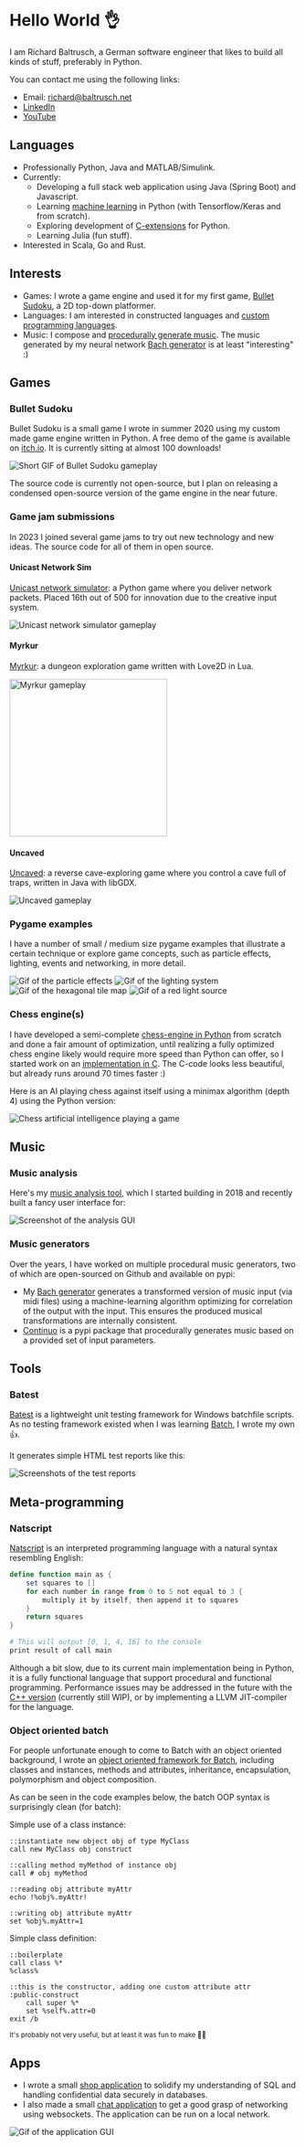 # Hello World :ok_hand:

I am Richard Baltrusch, a German software engineer that likes to build all kinds of stuff, preferably in Python.

You can contact me using the following links:

- Email: [richard@baltrusch.net](mailto:richard@baltrusch.net?subject=[Github])
- [LinkedIn](https://www.linkedin.com/in/richard-baltrusch-aa809a131/)
- [YouTube](https://www.youtube.com/channel/UCBB1v2nSWPvX_9Km-AMGkGQ)

## Languages

- Professionally Python, Java and MATLAB/Simulink.
- Currently:
  - Developing a full stack web application using Java (Spring Boot) and Javascript.
  - Learning [machine learning](https://github.com/rbaltrusch/gameML) in Python (with Tensorflow/Keras and from scratch).
  - Exploring development of [C-extensions](https://github.com/rbaltrusch/python_performance_examples/tree/master/source/c_extension_example) for Python.
  - Learning Julia (fun stuff).
- Interested in Scala, Go and Rust.

## Interests

- Games: I wrote a game engine and used it for my first game, [Bullet Sudoku](https://github.com/rbaltrusch#bullet-sudoku), a 2D top-down platformer.
- Languages: I am interested in constructed languages and [custom programming languages](https://github.com/rbaltrusch/python_interpreter).
- Music: I compose and [procedurally generate music](https://github.com/rbaltrusch/music_generation). The music generated by my neural network [Bach generator](https://github.com/rbaltrusch/bach_generator) is at least "interesting" :)

## Games

### Bullet Sudoku

Bullet Sudoku is a small game I wrote in summer 2020 using my custom made game engine written in Python. A free demo of the game is available on [itch.io](https://richardbaltrusch.itch.io/bullet-sudoku). It is currently sitting at almost 100 downloads!

![Short GIF of Bullet Sudoku gameplay](https://i.imgur.com/W5812oP.gif?raw=true "Short GIF of Bullet Sudoku gameplay")

The source code is currently not open-source, but I plan on releasing a condensed open-source version of the game engine in the near future.

### Game jam submissions

In 2023 I joined several game jams to try out new technology and new ideas. The source code for all of them in open source.

#### Unicast Network Sim

[Unicast network simulator](https://github.com/rbaltrusch/unicast_network_sim): a Python game where you deliver network packets. Placed 16th out of 500 for innovation due to the creative input system.

![Unicast network simulator gameplay](/media/unicast_network_sim.gif)

#### Myrkur

[Myrkur](https://github.com/rbaltrusch/myrkur): a dungeon exploration game written with Love2D in Lua.

<img width="276" src="/media/myrkur.gif" alt="Myrkur gameplay">

#### Uncaved

[Uncaved](https://github.com/rbaltrusch/uncaved-gmtk): a reverse cave-exploring game where you control a cave full of traps, written in Java with libGDX.

![Uncaved gameplay](/media/uncaved.gif)

### Pygame examples

I have a number of small / medium size pygame examples that illustrate a certain technique or explore game concepts, such as particle effects, lighting, events and networking, in more detail.

![Gif of the particle effects](https://github.com/rbaltrusch/pygame_examples/blob/master/media/particle_effects.gif?raw=true "Gif of the particle effects")
![Gif of the lighting system](https://github.com/rbaltrusch/pygame_examples/blob/master/media/lighting_system.gif?raw=true "Gif of the lighting system")
![Gif of the hexagonal tile map](https://github.com/rbaltrusch/pygame_examples/blob/master/media/hexagons.gif?raw=true "Gif of the hexagonal tile map")
![Gif of a red light source](https://github.com/rbaltrusch/pygame_examples/blob/master/media/red_light.gif?raw=true "Gif of a red light source")

### Chess engine(s)

I have developed a semi-complete [chess-engine in Python](https://github.com/rbaltrusch/chess_ng) from scratch and done a fair amount of optimization, until realizing a fully optimized chess engine likely would require more speed than Python can offer, so I started work on an [implementation in C](https://github.com/rbaltrusch/thcc_engine). The C-code looks less beautiful, but already runs around 70 times faster :)

Here is an AI playing chess against itself using a minimax algorithm (depth 4) using the Python version:

![Chess artificial intelligence playing a game](https://github.com/rbaltrusch/chess_ng/blob/master/media/chess_ai.gif?raw=true "Chess artificial intelligence playing a game")

## Music

### Music analysis

Here's my [music analysis tool](https://github.com/rbaltrusch/music_mood_analysis), which I started building in 2018 and recently built a fancy user interface for:

![Screenshot of the analysis GUI](https://github.com/rbaltrusch/music_mood_analysis/blob/master/music_mood_analysis/gui/media/screenshot2.png?raw=true "Screenshot of the analysis GUI")

### Music generators

Over the years, I have worked on multiple procedural music generators, two of which are open-sourced on Github and available on pypi:
- My [Bach generator](https://github.com/rbaltrusch/bach_generator) generates a transformed version of music input (via midi files) using a machine-learning algorithm optimizing for correlation of the output with the input. This ensures the produced musical transformations are internally consistent.
- [Continuo](https://github.com/rbaltrusch/continuo) is a pypi package that procedurally generates music based on a provided set of input parameters.

## Tools

### Batest

[Batest](https://github.com/rbaltrusch/batest) is a lightweight unit testing framework for Windows batchfile scripts. As no testing framework existed when I was learning [Batch](https://github.com/rbaltrusch/batch), I wrote my own :+1:.

It generates simple HTML test reports like this:

![Screenshots of the test reports](https://github.com/rbaltrusch/batest/blob/master/batest/media/screenshot.png?raw=true)

## Meta-programming

### Natscript

[Natscript](https://github.com/rbaltrusch/python_interpreter) is an interpreted programming language with a natural syntax resembling English:

```powershell
define function main as {
    set squares to []
    for each number in range from 0 to 5 not equal to 3 {
        multiply it by itself, then append it to squares
    }
    return squares
}

# This will output [0, 1, 4, 16] to the console
print result of call main
```

Although a bit slow, due to its current main implementation being in Python, it is a fully functional language that support procedural and functional programming. Performance issues may be addressed in the future with the [C++ version](https://github.com/rbaltrusch/cpp_interpreter) (currently still WIP), or by implementing a LLVM JIT-compiler for the language.

### Object oriented batch

For people unfortunate enough to come to Batch with an object oriented background, I wrote an [object oriented framework for Batch](https://github.com/rbaltrusch/objectbatch/wiki), including classes and instances, methods and attributes, inheritance, encapsulation, polymorphism and object composition.

As can be seen in the code examples below, the batch OOP syntax is surprisingly clean (for batch):

Simple use of a class instance:
```batch
::instantiate new object obj of type MyClass
call new MyClass obj construct

::calling method myMethod of instance obj
call # obj myMethod

::reading obj attribute myAttr
echo !%obj%.myAttr!

::writing obj attribute myAttr
set %obj%.myAttr=1
```

Simple class definition:
```batch
::boilerplate
call class %*
%class%

::this is the constructor, adding one custom attribute attr
:public-construct
    call super %*
    set %self%.attr=0
exit /b
```

<sub>It's probably not very useful, but at least it was fun to make :100::100:</sub>

## Apps

- I wrote a small [shop application](https://github.com/rbaltrusch/desktop_shop) to solidify my understanding of SQL and handling confidential data securely in databases.
- I also made a small [chat application](https://github.com/rbaltrusch/pychatter) to get a good grasp of networking using websockets. The application can be run on a local network.

![Gif of the application GUI](https://github.com/rbaltrusch/pychatter/blob/master/pychatter/gui/media/gif1.gif?raw=true "Gif of the application GUI")
